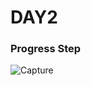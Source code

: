 # DAY2
### Progress Step

![Capture](https://github.com/50daysTegar/day2/assets/112264339/72a68ef9-cda3-4ef3-a3bb-461a80abdaa7)
